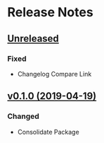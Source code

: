 # Release Notes

## [Unreleased](https://github.com/ixocreate/servicemanager/compare/0.1.0...develop)

### Fixed
- Changelog Compare Link

## [v0.1.0 (2019-04-19)](https://github.com/ixocreate/servicemanager/compare/master...0.1.0)

### Changed
- Consolidate Package
